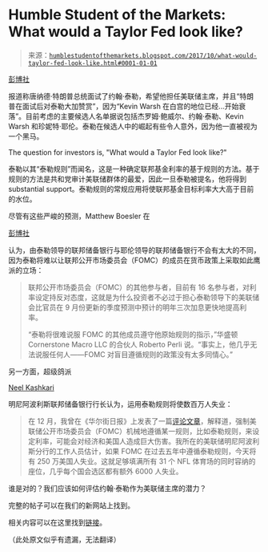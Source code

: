 <!--yml

category: 未分类

date: 2024-05-18 02:48:04

-->

# Humble Student of the Markets: What would a Taylor Fed look like?

> 来源：[`humblestudentofthemarkets.blogspot.com/2017/10/what-would-taylor-fed-look-like.html#0001-01-01`](https://humblestudentofthemarkets.blogspot.com/2017/10/what-would-taylor-fed-look-like.html#0001-01-01)

[彭博社](https://www.bloomberg.com/news/articles/2017-10-16/taylor-is-said-to-impress-trump-for-fed-chairman-as-warsh-slips)

报道称唐纳德·特朗普总统面试了约翰·泰勒，希望他担任美联储主席，并且“特朗普在面试后对泰勒大加赞赏”，因为“Kevin Warsh 在白宫的地位已经...开始衰落”。目前考虑的主要候选人名单据说包括杰罗姆·鲍威尔、约翰·泰勒、Kevin Warsh 和珍妮特·耶伦。泰勒在候选人中的崛起有些令人意外，因为他一直被视为一个黑马。

The question for investors is, "What would a Taylor Fed look like?"

泰勒以其“泰勒规则”而闻名，这是一种确定联邦基金利率的基于规则的方法。基于规则的方法是共和党审计美联储群体的最爱，因此一旦泰勒被提名，他将得到 substantial support。泰勒规则的常规应用将使联邦基金目标利率大大高于目前的水位。

尽管有这些严峻的预测，Matthew Boesler 在

[彭博社](https://www.bloomberg.com/news/articles/2017-10-10/don-t-fear-the-taylor-rule-fed-it-may-not-look-much-different)

认为，由泰勒领导的联邦储备银行与耶伦领导的联邦储备银行不会有太大的不同，因为泰勒将难以让联邦公开市场委员会（FOMC）的成员在货币政策上采取如此鹰派的立场：

> 联邦公开市场委员会（FOMC）的其他参与者，目前有 16 名参与者，对利率设定持反对态度，这就是为什么投资者不必过于担心泰勒领导下的美联储会比官员在 9 月份更新的季度预测中预计的明年三次加息更快地提高利率。
> 
> “泰勒将很难说服 FOMC 的其他成员遵守他原始规则的指示，”华盛顿 Cornerstone Macro LLC 的合伙人 Roberto Perli 说。“事实上，他几乎无法说服任何人——FOMC 对盲目遵循规则的政策没有太多同情心。”

另一方面，超级鸽派

[Neel Kashkari](https://medium.com/@neelkashkari/taylor-rule-would-have-kept-millions-out-of-work-9ab31fd826bf)

明尼阿波利斯联邦储备银行行长认为，运用泰勒规则将使数百万人失业：

> 在 12 月，我曾在《华尔街日报》上发表了一篇[评论文章](http://www.wsj.com/articles/a-computer-cant-do-the-feds-job-1482098343)，解释道，强制美联储公开市场委员会（FOMC）机械地遵循某一规则，比如泰勒规则，来设定利率，可能会对经济和美国人造成巨大伤害。我所在的美联储明尼阿波利斯分行的工作人员估计，如果 FOMC 在过去五年中遵循泰勒规则，今天将有 250 万美国人失业。这就足够填满所有 31 个 NFL 体育场的同时容纳的座位，几乎每个国会选区都有额外 6000 人失业。

谁是对的？我们应该如何评估约翰·泰勒作为美联储主席的潜力？

完整的帖子可以在我们的新网站上找到。

相关内容可以在这里找到[链接](https://humblestudentofthemarkets.com/2017/10/17/what-would-a-taylor-fed-look-like/)。

（此处原文似乎有遗漏，无法翻译）
